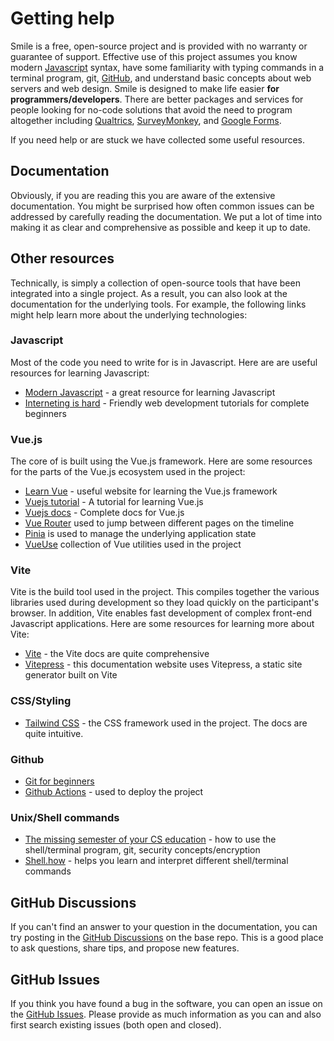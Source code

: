 # Getting help

Smile is a free, open-source project and is provided with no warranty or
guarantee of support. Effective use of this project assumes you know modern
[Javascript](https://javascript.info/) syntax, have some familiarity with typing
commands in a terminal program, git, [GitHub](https://github.com), and
understand basic concepts about web servers and web design. Smile is designed to
make life easier **for programmers/developers**. There are better packages and
services for people looking for no-code solutions that avoid the need to program
altogether including [Qualtrics](https://www.qualtrics.com/),
[SurveyMonkey](https://www.surveymonkey.com/), and
[Google Forms](https://www.google.com/forms/about/).

If you need help or are stuck we have collected some useful resources.

## Documentation

Obviously, if you are reading this you are aware of the extensive documentation.
You might be surprised how often common issues can be addressed by carefully
reading the documentation. We put a lot of time into making it as clear and
comprehensive as possible and keep it up to date.

## Other resources

Technically, <SmileText/> is simply a collection of open-source tools that have
been integrated into a single project. As a result, you can also look at the
documentation for the underlying tools. For example, the following links might
help learn more about the underlying technologies:

### Javascript

Most of the code you need to write for <SmileText/> is in Javascript. Here are
are useful resources for learning Javascript:

- [Modern Javascript](https://javascript.info) - a great resource for learning
  Javascript
- [Interneting is hard](https://www.internetingishard.com) - Friendly web
  development tutorials for complete beginners

### Vue.js

The core of <SmileText/> is built using the Vue.js framework. Here are some
resources for the parts of the Vue.js ecosystem used in the project:

- [Learn Vue](https://learnvue.co) - useful website for learning the Vue.js
  framework
- [Vuejs tutorial](https://vuejs.org/tutorial/#step-1) - A tutorial for learning
  Vue.js
- [Vuejs docs](https://vuejs.org/guide/introduction.html) - Complete docs for
  Vue.js
- [Vue Router](https://router.vuejs.org/) used to jump between different pages
  on the timeline
- [Pinia](https://pinia.vuejs.org/) is used to manage the underlying application
  state
- [VueUse](https://vueuse.org/) collection of Vue utilities used in the project

### Vite

Vite is the build tool used in the project. This compiles together the various
libraries used during development so they load quickly on the participant's
browser. In addition, Vite enables fast development of complex front-end
Javascript applications. Here are some resources for learning more about Vite:

- [Vite](https://vitejs.dev/) - the Vite docs are quite comprehensive
- [Vitepress](https://vitepress.vuejs.org) - this documentation website uses
  Vitepress, a static site generator built on Vite

### CSS/Styling

- [Tailwind CSS](https://tailwindcss.com) - the CSS framework used in the
  project. The docs are quite intuitive.

### Github

- [Git for beginners](https://medium.com/dwarsoft/git-for-beginners-part-i-basic-git-concepts-a7beb5a136d)
- [Github Actions](https://docs.github.com/en/actions) - used to deploy the
  project

### Unix/Shell commands

- [The missing semester of your CS education](https://missing.csail.mit.edu) -
  how to use the shell/terminal program, git, security concepts/encryption
- [Shell.how](https://www.shell.how) - helps you learn and interpret different
  shell/terminal commands

## GitHub Discussions

If you can't find an answer to your question in the documentation, you can try
posting in the [GitHub Discussions](https://github.com/NYUCCL/smile/discussions)
on the base repo. This is a good place to ask questions, share tips, and propose
new features.

## GitHub Issues

If you think you have found a bug in the software, you can open an issue on the
[GitHub Issues](https://github.com/NYUCCL/smile/issues). Please provide as much
information as you can and also first search existing issues (both open and
closed).
